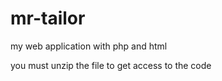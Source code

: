 # mr-tailor
my web application with php and html


you must unzip the file to get access to the code 

